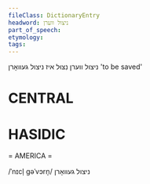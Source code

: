 ```yaml
---
fileClass: DictionaryEntry
headword: ניצול ווערן
part_of_speech: 
etymology: 
tags: 
---
```

ניצול ווערן
נִצּוּל
איז ניצול געוואָרן
'to be saved'

CENTRAL
========

HASIDIC
=======
= AMERICA = 

/ˈnɪcl̩ gəˈvɔrn̩/ ניצול געוואָרן
